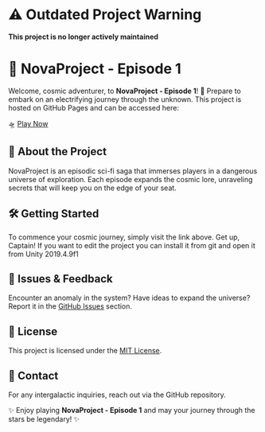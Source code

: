 # ⚠️ Outdated Project Warning
**This project is no longer actively maintained**

# 🚀 NovaProject - Episode 1

Welcome, cosmic adventurer, to **NovaProject - Episode 1**! 🌌 Prepare to embark on an electrifying journey through the unknown. This project is hosted on GitHub Pages and can be accessed here:

🛸 [Play Now](https://input-fr.github.io/NovaProject/Episode1.html)

## 🌠 About the Project
NovaProject is an episodic sci-fi saga that immerses players in a dangerous universe of exploration. Each episode expands the cosmic lore, unraveling secrets that will keep you on the edge of your seat.

## 🛠 Getting Started
To commence your cosmic journey, simply visit the link above. Get up, Captain!
If you want to edit the project you can install it from git and open it from Unity 2019.4.9f1

## 📡 Issues & Feedback
Encounter an anomaly in the system? Have ideas to expand the universe? Report it in the [GitHub Issues](https://github.com/input-fr/NovaProject/issues) section.

## 🔭 License
This project is licensed under the [MIT License](LICENSE).

## 📡 Contact
For any intergalactic inquiries, reach out via the GitHub repository.

✨ Enjoy playing **NovaProject - Episode 1** and may your journey through the stars be legendary! ✨
